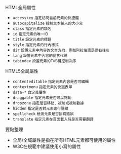 HTML全局屬性
- `accesskey` <small>指定訪問當前元素的快捷鍵</small>
- `autocapitalize` <small>控制文本輸入的大小寫</small>
- `class` <small>指定元素的類名</small>
- `id` <small>指定元素的唯一ID</small>
- `title` <small>設定元素的標題</small>
- `style` <small>指定元素的行內樣式</small>
- `dir` <small>設置元素中內容的文本方向，例如阿拉伯語是從右往左</small>
- `lang` <small>設置元素中內容的語言代碼</small>
- `tabindex` <small>設置元素的TAB鍵控制次序</small>

HTML5全局屬性
- `contenteditable` <small>指定元素內容是否可編輯</small>
- `contextmenu` <small>指定元素的快選表單</small>
- `data-*` <small>自定義屬性</small>
- `draggable` <small>指定元素是否可以拖動</small>
- `dropzone` <small>指定是否移動、複制或複制數據</small>
- `hidden` <small>指定是否對元素進行隱藏</small>
- `spellcheck` <small>檢測元素是否拚寫錯誤</small>
- `translate` <small>指定元素在頁面載入時是否需要翻譯</small>

要點整理
- 全局/全域屬性是指在所有HTML元素都可使用的屬性
- W3C在規範中建議使用小寫的屬性